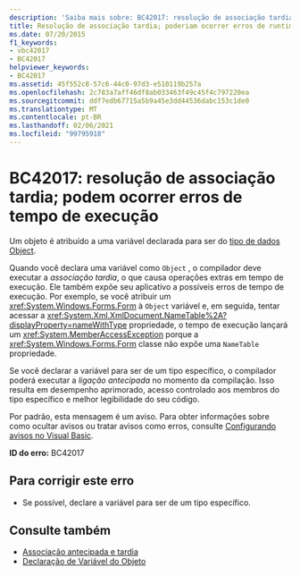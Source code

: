 ```yaml
---
description: 'Saiba mais sobre: BC42017: resolução de associação tardia; podem ocorrer erros de tempo de execução'
title: Resolução de associação tardia; poderiam ocorrer erros de runtime
ms.date: 07/20/2015
f1_keywords:
- vbc42017
- BC42017
helpviewer_keywords:
- BC42017
ms.assetid: 45f552c8-57c6-44c0-97d3-e510119b257a
ms.openlocfilehash: 2c783a7aff46df8ab033463f49c45f4c797220ea
ms.sourcegitcommit: ddf7edb67715a5b9a45e3dd44536dabc153c1de0
ms.translationtype: MT
ms.contentlocale: pt-BR
ms.lasthandoff: 02/06/2021
ms.locfileid: "99795918"
---
```

# <a name="bc42017-late-bound-resolution-runtime-errors-could-occur"></a>BC42017: resolução de associação tardia; podem ocorrer erros de tempo de execução

Um objeto é atribuído a uma variável declarada para ser do [tipo de dados Object](../data-types/object-data-type.md).

 Quando você declara uma variável como `Object` , o compilador deve executar a *associação tardia*, o que causa operações extras em tempo de execução. Ele também expõe seu aplicativo a possíveis erros de tempo de execução. Por exemplo, se você atribuir um <xref:System.Windows.Forms.Form> à `Object` variável e, em seguida, tentar acessar a <xref:System.Xml.XmlDocument.NameTable%2A?displayProperty=nameWithType> propriedade, o tempo de execução lançará um <xref:System.MemberAccessException> porque a <xref:System.Windows.Forms.Form> classe não expõe uma `NameTable` propriedade.

 Se você declarar a variável para ser de um tipo específico, o compilador poderá executar a *ligação antecipada* no momento da compilação. Isso resulta em desempenho aprimorado, acesso controlado aos membros do tipo específico e melhor legibilidade do seu código.

 Por padrão, esta mensagem é um aviso. Para obter informações sobre como ocultar avisos ou tratar avisos como erros, consulte [Configurando avisos no Visual Basic](/visualstudio/ide/configuring-warnings-in-visual-basic).

 **ID do erro:** BC42017

## <a name="to-correct-this-error"></a>Para corrigir este erro

- Se possível, declare a variável para ser de um tipo específico.

## <a name="see-also"></a>Consulte também

- [Associação antecipada e tardia](../../programming-guide/language-features/early-late-binding/index.md)
- [Declaração de Variável do Objeto](../../programming-guide/language-features/variables/object-variable-declaration.md)
